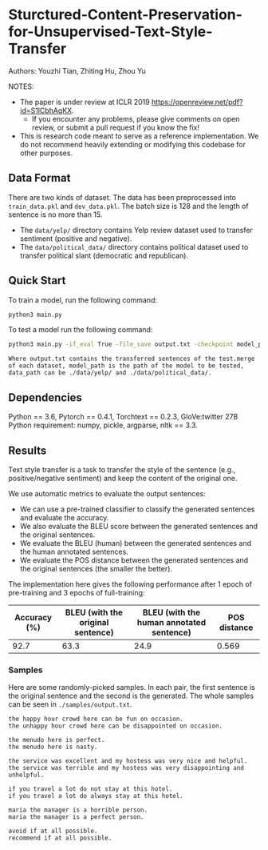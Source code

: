 # Sturctured-Content-Preservation-for-Unsupervised-Text-Style-Transfer
Authors: Youzhi Tian, Zhiting Hu, Zhou Yu

NOTES:
* The paper is under review at ICLR 2019 https://openreview.net/pdf?id=S1lCbhAqKX.
	* If you encounter any problems, please give comments on open review, or submit a pull request if you know the fix!
* This is research code meant to serve as a reference implementation. We do not recommend heavily extending or modifying this codebase for other purposes.


## Data Format
There are two kinds of dataset. The data has been preprocessed into <code>train_data.pkl</code> and <code>dev_data.pkl</code>. The batch size is 128 and the length of sentence is no more than 15.
* The <code>data/yelp/</code> directory contains Yelp review dataset used to transfer sentiment (positive and negative).
* The <code>data/political_data/</code> directory contains political dataset used to transfer political slant (democratic and republican).

## Quick Start
To train a model, run the following command:
```bash
python3 main.py
```
To test a model run the following command:
```bash
python3 main.py -if_eval True -file_save output.txt -checkpoint model_path -datapath data_path batch_size 1 
```
```
Where output.txt contains the transferred sentences of the test.merge of each dataset, model_path is the path of the model to be tested, data_path can be ./data/yelp/ and ./data/political_data/.
```

## Dependencies
Python == 3.6, Pytorch == 0.4.1, Torchtext == 0.2.3, GloVe:twitter 27B  <br>
Python requirement: numpy, pickle, argparse, nltk == 3.3.

## Results ##

Text style transfer is a task to transfer the style of the sentence (e.g., positive/negative sentiment) and keep the content of the original one.

We use automatic metrics to evaluate the output sentences: 
* We can use a pre-trained classifier to classify the generated sentences and evaluate the accuracy.
* We also evaluate the BLEU score between the generated sentences and the original sentences.
* We evaluate the BLEU (human) between the generated sentences and the human annotated sentences.
* We evaluate the POS distance between the generated sentences and the original sentences (the smaller the better).

The implementation here gives the following performance after 1 epoch of pre-training and 3 epochs of full-training:

| Accuracy (%)  | BLEU (with the original sentence) | BLEU (with the human annotated sentence)| POS distance |
| -------------------------------------| ----------------------------------| ----------------------------------|----------------------------------|
| 92.7 | 63.3  | 24.9 | 0.569 |

### Samples ###
Here are some randomly-picked samples. In each pair, the first sentence is the original sentence and the second is the generated. The whole samples can be seen in <code>./samples/output.txt</code>.
```
the happy hour crowd here can be fun on occasion.
the unhappy hour crowd here can be disappointed on occasion.

the menudo here is perfect.
the menudo here is nasty.

the service was excellent and my hostess was very nice and helpful.
the service was terrible and my hostess was very disappointing and unhelpful.

if you travel a lot do not stay at this hotel.
if you travel a lot do always stay at this hotel.

maria the manager is a horrible person.
maria the manager is a perfect person.

avoid if at all possible.
recommend if at all possible.

```
